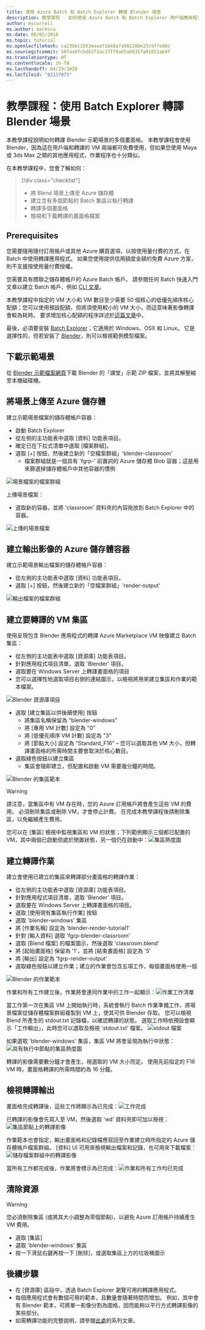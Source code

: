 ```yaml
---
title: 使用 Azure Batch 和 Batch Explorer 轉譯 Blender 場景
description: 教學課程 - 如何使用 Azure Batch 和 Batch Explorer 用戶端應用程式從 Blender 場景轉譯多個畫面格
author: mscurrell
ms.author: markscu
ms.date: 08/02/2018
ms.topic: tutorial
ms.openlocfilehash: ca23bbc2b53eaaaf1848a7a98228be23c9ffed0c
ms.sourcegitcommit: 58faa9fcbd62f3ac37ff0a65ab9357a01051a64f
ms.translationtype: HT
ms.contentlocale: zh-TW
ms.lasthandoff: 04/29/2020
ms.locfileid: "82117075"
---
```

# <a name="tutorial-render-a-blender-scene-using-batch-explorer"></a>教學課程：使用 Batch Explorer 轉譯 Blender 場景

本教學課程說明如何轉譯 Blender 示範場景的多個畫面格。 本教學課程會使用 Blender，因為這在用戶端和轉譯的 VM 兩端都可免費使用，但如果您使用 Maya 或 3ds Max 之類的其他應用程式，作業程序也十分類似。

在本教學課程中，您會了解如何：
> [!div class="checklist"]
> * 將 Blend 場景上傳至 Azure 儲存體
> * 建立含有多個節點的 Batch 集區以執行轉譯
> * 轉譯多個畫面格
> * 檢視和下載轉譯的畫面格檔案

## <a name="prerequisites"></a>Prerequisites

您需要隨用隨付訂用帳戶或其他 Azure 購買選項，以按使用量付費的方式，在 Batch 中使用轉譯應用程式。 如果您使用提供信用額度金額的免費 Azure 方案，則不支援按使用量付費授權。

您需要具有關聯之儲存體帳戶的 Azure Batch 帳戶。  請參閱任何 Batch 快速入門文章以建立 Batch 帳戶，例如 [CLI 文章](https://docs.microsoft.com/azure/batch/quick-create-cli)。

本教學課程中指定的 VM 大小和 VM 數目至少需要 50 個核心的低優先順序核心配額；您可以使用預設配額，但將須使用較小的 VM 大小，而這意味著影像轉譯會較為耗時。 要求增加核心配額的程序詳述於[這篇文章](https://docs.microsoft.com/azure/batch/batch-quota-limit)中。

最後，必須要安裝 [Batch Explorer](https://azure.github.io/BatchExplorer/)；它適用於 Windows、OSX 和 Linux。 它是選擇性的，但若安裝了 [Blender](https://www.blender.org/download/)，則可以檢視範例模型檔案。

## <a name="download-the-demo-scene"></a>下載示範場景

從 [Blender 示範檔案網頁](https://www.blender.org/download/demo-files/)下載 Blender 的「課堂」示範 ZIP 檔案，並將其解壓縮至本機磁碟機。

## <a name="upload-a-scene-to-azure-storage"></a>將場景上傳至 Azure 儲存體

建立示範場景檔案的儲存體帳戶容器：

* 啟動 Batch Explorer
* 從左側的主功能表中選取 [資料] 功能表項目。
* 確定已在下拉式清單中選取 [檔案群組]。
* 選取 [+] 按鈕，然後建立新的「空檔案群組」'blender-classroom'
  * 檔案群組就是一個具有 'fgrp-' 前置詞的 Azure 儲存體 Blob 容器；這是用來篩選掉儲存體帳戶中其他容器的慣例

![場景檔案的檔案群組](./media/tutorial-rendering-batchexplorer-blender/batch_explorer_scene_filegroup.png)

上傳場景檔案：

* 選取新的容器，並將 'classroom' 資料夾的內容拖放到 Batch Explorer 中的容器。

![上傳的場景檔案](./media/tutorial-rendering-batchexplorer-blender/batch_explorer_scene_filegroup_uploaded.png)

## <a name="create-azure-storage-container-for-output-images"></a>建立輸出影像的 Azure 儲存體容器

建立示範場景輸出檔案的儲存體帳戶容器：

* 從左側的主功能表中選取 [資料] 功能表項目。
* 選取 [+] 按鈕，然後建立新的「空檔案群組」'render-output'

![輸出檔案的檔案群組](./media/tutorial-rendering-batchexplorer-blender/batch_explorer_output_filegroup.png)

## <a name="create-a-pool-of-vms-for-rendering"></a>建立要轉譯的 VM 集區

使用呈現包含 Blender 應用程式的轉譯 Azure Marketplace VM 映像建立 Batch 集區：

* 從左側的主功能表中選取 [資源庫] 功能表項目。
* 針對應用程式項目清單，選取 'Blender' 項目。
* 選取要在 Windows Server 上轉譯畫面格的項目
* 您可以選擇性地選取項目右側的連結圖示，以檢視將用來建立集區和作業的範本檔案。

![Blender 資源庫項目](./media/tutorial-rendering-batchexplorer-blender/batch_explorer_gallery_item.png)

* 選取 [建立集區以供後續使用] 按鈕
  * 將集區名稱保留為 “blender-windows”
  * 將 [專用 VM 計數] 設定為 "0"
  * 將 [低優先順序 VM 計數] 設定為 "3"
  * 將 [節點大小] 設定為 “Standard_F16” – 您可以選取其他 VM 大小，但轉譯畫面格的所需時間主要會取決於核心數目。
* 選取綠色按鈕以建立集區
  * 集區會隨即建立，但配置和啟動 VM 需要幾分鐘的時間。

![Blender 的集區範本](./media/tutorial-rendering-batchexplorer-blender/batch_explorer_pool_template.png)

> [!WARNING]
> 請注意，當集區中有 VM 存在時，您的 Azure 訂用帳戶將會產生這些 VM 的費用。 必須刪除集區或刪除 VM，才會停止計費。 在完成本教學課程後請刪除集區，以免繼續產生費用。

您可以在 [集區] 檢視中監視集區和 VM 的狀態；下列範例顯示三個都已配置的 VM，其中兩個已啟動但處於閒置狀態，另一個仍在啟動中：![集區熱度圖](./media/tutorial-rendering-batchexplorer-blender/batch_explorer_pool_heatmap.png)

## <a name="create-a-rendering-job"></a>建立轉譯作業

建立會使用已建立的集區來轉譯部分畫面格的轉譯作業：
* 從左側的主功能表中選取 [資源庫] 功能表項目。
* 針對應用程式項目清單，選取 'Blender' 項目。
* 選取要在 Windows Server 上轉譯畫面格的項目。
* 選取 [使用現有集區執行作業] 按鈕
* 選取 'blender-windows' 集區
* 將 [作業名稱] 設定為 'blender-render-tutorial1'
* 針對 [輸入資料] 選取 'fgrp-blender-classroom'
* 選取 [Blend 檔案] 的檔案圖示，然後選取 'classroom.blend'
* 將 [起始畫面格] 保留為 '1'，並將 [結束畫面格] 設定為 '5'
* 將 [輸出] 設定為 'fgrp-render-output'
* 選取綠色按鈕以建立作業；建立的作業會包含五項工作，每個畫面格使用一個

![Blender 的作業範本](./media/tutorial-rendering-batchexplorer-blender/batch_explorer_job_template.png)

作業和所有工作建立後，作業將會連同作業中的工作一起顯示：![作業工作清單](./media/tutorial-rendering-batchexplorer-blender/batch_explorer_task_list.png)

當工作第一次在集區 VM 上開始執行時，系統會執行 Batch 作業準備工作，將場景檔案從儲存體檔案群組複製到 VM 上，使其可供 Blender 存取。
您可以檢視 Blend 所產生的 stdout.txt 記錄檔，以確認轉譯的狀態。  選取工作時依預設會顯示「工作輸出」，此時您可以選取及檢視 'stdout.txt' 檔案。
![stdout 檔案](./media/tutorial-rendering-batchexplorer-blender/batch_explorer_stdout.png)

如果選取 'blender-windows' 集區，集區 VM 將會呈現為執行中狀態：![具有執行中節點的集區熱度圖](./media/tutorial-rendering-batchexplorer-blender/batch_explorer_pool_heatmap_running.png)

轉譯的影像需要數分鐘才會產生，視選取的 VM 大小而定。  使用先前指定的 F16 VM 時，畫面格轉譯的所需時間約為 16 分鐘。

## <a name="view-the-rendering-output"></a>檢視轉譯輸出

畫面格完成轉譯後，這些工作將顯示為已完成：![工作完成](./media/tutorial-rendering-batchexplorer-blender/batch_explorer_tasks_complete.png)

已轉譯的影像會先寫入至 VM，然後選取 'wd' 資料夾即可加以檢視：![集區節點上的轉譯影像](./media/tutorial-rendering-batchexplorer-blender/batch_explorer_output_image.png)

作業範本也會指定，輸出畫面格和記錄檔應寫回至作業建立時所指定的 Azure 儲存體帳戶檔案群組。  [資料] UI 可用來檢視輸出檔案和記錄，也可用來下載檔案：![儲存檔案群組中的轉譯影像](./media/tutorial-rendering-batchexplorer-blender/batch_explorer_output_image_storage.png)

當所有工作都完成後，作業將會標示為已完成：![作業和所有工作均已完成](./media/tutorial-rendering-batchexplorer-blender/batch_explorer_job_alltasks_complete.png)

## <a name="clean-up-resources"></a>清除資源

> [!WARNING]
> 您必須刪除集區 (或將其大小調整為零個節點)，以避免 Azure 訂用帳戶持續產生 VM 費用。

* 選取 [集區]
* 選取 'blender-windows' 集區
* 按一下滑鼠右鍵再按一下 [刪除]，或選取集區上方的垃圾桶圖示

## <a name="next-steps"></a>後續步驟
* 在 [資源庫] 區段中，透過 Batch Explorer 瀏覽可用的轉譯應用程式。
* 每個應用程式會有數個可用的範本，且數量會隨著時間而增加。  例如，其中會有 Blender 範本，可將單一影像分割為圖格，因而能夠以平行方式轉譯影像的某些部分。
* 如需轉譯功能的完整說明，請參閱[此處](https://docs.microsoft.com/azure/batch/batch-rendering-service)的系列文章。

